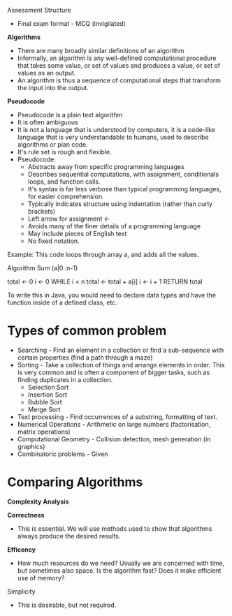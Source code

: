 
Assessment Structure

- Final exam format - MCQ (invigilated)

**Algorithms**

- There are many broadly similar definitions of an algorithm
- Informally, an algorithm is any well-defined computational procedure that takes some value, or set of values and produces a value, or set of values as an output. 
- An algorithm is thus a sequence of computational steps that transform the input into the output. 

**Pseudocode**

- Pseudocode is a plain text algorithm
- It is often ambiguous
- It is not a language that is understood by computers, it is a code-like language that is very understandable to humans, used to describe algorithms or plan code.
- It's rule set is rough and flexible. 
- Pseudocode:
	- Abstracts away from specific programming languages
	- Describes sequential computations, with assignment, conditionals loops, and function calls. 
	- It's syntax is far less verbose than typical programming languages, for easier comprehension. 
	- Typically indicates structure using indentation (rather than curly brackets)
	- Left arrow for assignment <-
	- Avoids many of the finer details of a programming language
	- May include pieces of English text
	- No fixed notation. 

Example: This code loops through array a, and adds all the values. 

Algorithm Sum (a|0..n-1)

total <- 0
i <- 0
WHILE i < n
	total <- total + a[i]
	i <- i + 1
RETURN total

To write this in Java, you would need to declare data types and have the function inside of a defined class, etc.

# Types of common problem

- Searching - Find an element in a collection or find a sub-sequence with certain properties (find a path through a maze)
- Sorting - Take a collection of things and arrange elements in order. This is very common and is often a component of bigger tasks, such as finding duplicates in a collection. 
	- Selection Sort
	- Insertion Sort
	- Bubble Sort
	- Merge Sort
- Text processing - Find occurrences of a substring, formatting of text. 
- Numerical Operations - Arithmetic on large numbers (factorisation, matrix operations)
- Computational Geometry - Collision detection, mesh generation (in graphics)
- Combinatoric problems - Given 


# Comparing Algorithms

**Complexity Analysis**

**Correctness**
- This is essential. We will use methods used to show that algorithms always produce the desired results. 

**Efficency**
- How much resources do we need? Usually we are concerned with time, but sometimes also space. Is the algorithm fast? Does it make efficient use of memory?

Simplicity
- This is desirable, but not required. 
